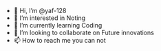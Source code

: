 - 👋 Hi, I’m @yaf-128
- 👀 I’m interested in Noting
- 🌱 I’m currently learning Coding
- 💞️ I’m looking to collaborate on Future innovations
- 📫 How to reach me you can not

<!---
yaf-128/yaf-128 is a ✨ special ✨ repository because its `README.md` (this file) appears on your GitHub profile.
You can click the Preview link to take a look at your changes.
--->
